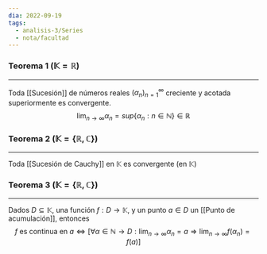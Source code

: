 ```yaml
---
dia: 2022-09-19
tags:
  - analisis-3/Series
  - nota/facultad
---
```

### Teorema 1 ($\mathbb{K} = \mathbb{R}$)
---
Toda [[Sucesión]] de números reales $(\alpha_n)_{n = 1}^\infty$ creciente y acotada superiormente es convergente.
$$ \lim_{n \to \infty} \alpha_n = sup\{ \alpha_n : n \in \mathbb{N} \} \in \mathbb{R} $$


### Teorema 2 ($\mathbb{K} = \{ \mathbb{R}, \mathbb{C} \}$)
---
Toda [[Sucesión de Cauchy]] en $\mathbb{K}$ es convergente (en $\mathbb{K}$)


### Teorema 3 ($\mathbb{K} = \{ \mathbb{R}, \mathbb{C} \}$)
---
Dados $D \subseteq \mathbb{K}$, una función $f : D \to \mathbb{K}$, y un punto $a \in D$ un [[Punto de acumulación]], entonces
$$ f \text{ es continua en } a \Leftrightarrow [\forall \alpha \in \mathbb{N} \to D: \lim_{n \to \infty} \alpha_n = a \Rightarrow \lim_{n \to \infty} f(\alpha_n) = f(a)] $$


